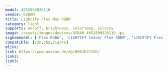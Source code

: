```yaml
---
model: 4052899926110
vendor: OSRAM
title: Lightify Flex Max RGBW
category: light
supports: on/off, brightness, colortemp, colorxy
image: /assets/images/devices/OSRAM_4052899926110.jpg
zigbeemodel: ['Flex RGBW', 'LIGHTIFY Indoor Flex RGBW', 'LIGHTIFY Flex RGBW']
compatible: [z2m,zha,zigate]
mlink: 
link: https://www.amazon.de/dp/B00JDJC1VK/
link2: 
link3: 
---
```

